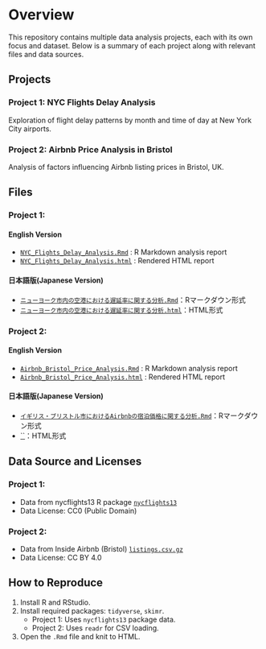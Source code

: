 # Overview

This repository contains multiple data analysis projects, each with its own focus and dataset.
Below is a summary of each project along with relevant files and data sources.


## Projects

### Project 1: NYC Flights Delay Analysis
Exploration of flight delay patterns by month and time of day at New York City airports.

### Project 2: Airbnb Price Analysis in Bristol
Analysis of factors influencing Airbnb listing prices in Bristol, UK.


## Files

### Project 1: 
#### English Version
- [`NYC_Flights_Delay_Analysis.Rmd`](https://github.com/YO-portfolio/My_Analysis_Projects/blob/main/NYC13_Flights_Delay_Analysis.Rmd) : R Markdown analysis report  
- [`NYC_Flights_Delay_Analysis.html`](https://github.com/YO-portfolio/My_Analysis_Projects/blob/main/NYC13_Flights_Delay_Analysis.html) : Rendered HTML report  

#### 日本語版(Japanese Version)
- [`ニューヨーク市内の空港における遅延率に関する分析.Rmd`](ニューヨーク市内の空港における遅延率に関する分析.Rmd)：Rマークダウン形式
- [`ニューヨーク市内の空港における遅延率に関する分析.html`](ニューヨーク市内の空港における遅延率に関する分析.html)：HTML形式

### Project 2:
#### English Version
- [`Airbnb_Bristol_Price_Analysis.Rmd`](https://github.com/YO-portfolio/My_Analysis_Projects/blob/main/Airbnb_Bristol_Price_Analysis.Rmd) : R Markdown analysis report
- [`Airbnb_Bristol_Price_Analysis.html`](Airbnb_Bristol_Price_Analysis.html) : Rendered HTML report 

#### 日本語版(Japanese Version)
- [`イギリス・ブリストル市におけるAirbnbの宿泊価格に関する分析.Rmd`](イギリス・ブリストル市におけるAirbnbの宿泊価格に関する分析.Rmd)：Rマークダウン形式
- [``]()：HTML形式

## Data Source and Licenses

### Project 1: 
- Data from nycflights13 R package [`nycflights13`](https://cran.r-project.org/web/packages/nycflights13/index.html)  
- Data License: CC0 (Public Domain)

### Project 2:
- Data from Inside Airbnb (Bristol) [`listings.csv.gz`](https://insideairbnb.com/get-the-data/)
- Data License: CC BY 4.0

## How to Reproduce

1. Install R and RStudio.
2. Install required packages: `tidyverse`, `skimr`.
   - Project 1: Uses `nycflights13` package data.
   - Project 2: Uses `readr` for CSV loading.
3. Open the `.Rmd` file and knit to HTML.
